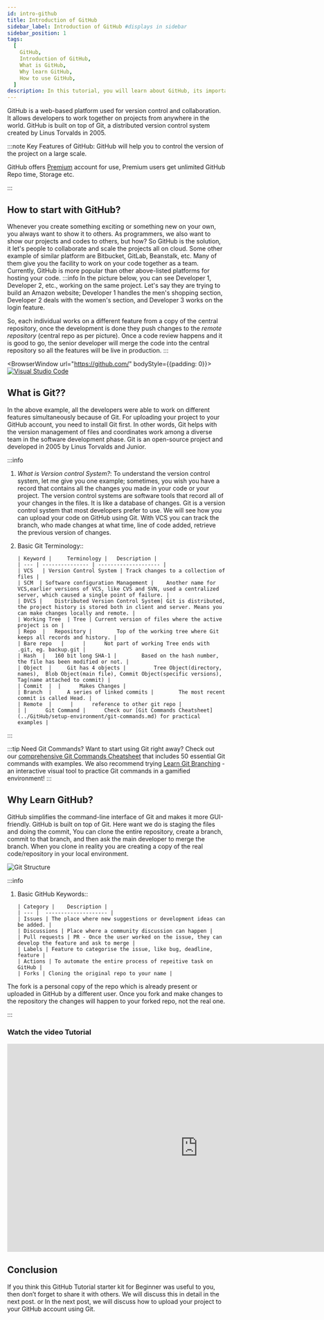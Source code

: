 ```yaml
---
id: intro-github
title: Introduction of GitHub 
sidebar_label: Introduction of GitHub #displays in sidebar
sidebar_position: 1
tags:
  [
    GitHub,
    Introduction of GitHub,
    What is GitHub,
    Why learn GitHub,
    How to use GitHub,
  ]
description: In this tutorial, you will learn about GitHub, its importance, what is GitHub from Scratch, how to use GitHub, steps to start using GitHub, and more.
---
```


GitHub is a web-based platform used for version control and collaboration. It allows developers to work together on projects from anywhere in the world. GitHub is built on top of Git, a distributed version control system created by Linus Torvalds in 2005.

:::note
Key Features of GitHub:
GitHub  will help you to control the version of the project on a large scale.

GitHub offers <a href="https://github.com/pricing">Premium</a> account for use, Premium users get unlimited GitHub Repo time, Storage etc. 

:::

## How to start with GitHub?

Whenever you create something exciting or something new on your own, you always want to show it to others. As programmers, we also want to show our projects and codes to others, but how? So GitHub is the solution, it let's people to collaborate and scale the projects all on cloud.  Some other example of similar platform are Bitbucket, GitLab, Beanstalk, etc. Many of them give you the facility to work on your code together as a team. Currently, GitHub is more popular than other above-listed platforms for hosting your code.
:::info
In the picture below, you can see Developer 1, Developer 2, etc., working on the same project. Let's say they are trying to build an Amazon website; Developer 1 handles the men's shopping section, Developer 2 deals with the women's section, and Developer 3 works on the login feature.

So, each individual works on a different feature from a copy of the central repository, once the development is done they push changes to the *remote repository* (central repo as per picture). Once a code review happens and it is good to go, the senior developer will merge the code into the central repository so all the features will be live in production.
:::

  <BrowserWindow url="https://github.com/" bodyStyle={{padding: 0}}>    
     [![Visual Studio Code](./assets/1-Introduction-to-github.png)](https://code.visualstudio.com/)
    </BrowserWindow>



## What is Git??

In the above example, all the developers were able to work on different features simultaneously because of Git. For uploading your project to your GitHub account, you need to install Git first. In other words, Git helps with the version management of files and coordinates work among a diverse team in the software development phase. Git is an open-source project and developed in 2005 by Linus Torvalds and Junior.


  
:::info
1.  *What is Version control System?*: To understand the version control system, let me give you one example; sometimes, you wish you have a record that contains all the changes you made in your code or your project. The version control systems are software tools that record all of your changes in the files. It is like a database of changes. Git is a version control system that most developers prefer to use. We will see how you can upload your code on GitHub using Git. With VCS you can track the branch, who made changes at what time, line of code added, retrieve the previous version of changes. 
2.  Basic Git Terminology::

        | Keyword | 	Terminology | 	Description |
        | --- | --------------- | -------------------- |
        | VCS   | Version Control System | Track changes to a collection of files |
        | SCM  | Software configuration Management | 	Another name for VCS,earlier versions of VCS, like CVS and SVN, used a centralized server, which caused a single point of failure. |
        | DVCS | 	Distributed Version Control System| Git is distributed, the project history is stored both in client and server. Means you can make changes locally and remote. |
        | Working Tree  | Tree | Current version of files where the active project is on |
        | Repo  | 	Repository | 		Top of the working tree where Git keeps all records and history. |
        | Bare repo   | 	 | 		Not part of working Tree ends with .git, eg. backup.git |
        | Hash  | 	160 bit long SHA-1 | 		Based on the hash number, the file has been modified or not. |
        | Object  | 	Git has 4 objects | 		Tree Object(directory, names),  Blob Object(main file), Commit Object(specific versions), Tag(name attached to commit) |
        | Commit  |  | 		Makes Changes |
        | Branch  | 	A series of linked commits | 		The most recent commit is called Head. |
        | Remote  | 	 | 		reference to other git repo |
        | | 	 Git Command | 		Check our [Git Commands Cheatsheet](../GitHub/setup-environment/git-commands.md) for practical examples |

:::

:::tip Need Git Commands?
Want to start using Git right away? Check out our [comprehensive Git Commands Cheatsheet](../GitHub/setup-environment/git-commands.md) that includes 50 essential Git commands with examples. We also recommend trying [Learn Git Branching](https://learngitbranching.js.org/) - an interactive visual tool to practice Git commands in a gamified environment!
:::

## Why Learn GitHub? 

GitHub simplifies the command-line interface of Git and makes it more GUI-friendly. GitHub is built on top of Git. Here want we do is staging the files and doing the commit, You can clone the entire repository, create a branch, commit to that branch, and then ask the main developer to merge the branch. When you clone in reality you are creating a copy of the real code/repository in your local environment.

 ![Git Structure](./assets/2-git-strucutre.png)
   
  
:::info
1.  Basic GitHub Keywords::

        | Category | 	Description |
        | --- |  -------------------- |
        | Issues | The place where new suggestions or development ideas can be added. |
        | Discussions | Place where a community discussion can happen |
        | Pull requests | PR - Once the user worked on the issue, they can develop the feature and ask to merge |
        | Labels | Feature to categorise the issue, like bug, deadline, feature |
        | Actions | To automate the entire process of repeitive task on GitHub |
        | Forks | Cloning the original repo to your name |


The fork is a personal copy of the repo which is already present or uploaded in GitHub by a different user. Once you fork and make changes to the repository the changes will happen to your forked repo, not the real one.

:::



### Watch the video Tutorial
<iframe width="880" height="480" src="https://www.youtube.com/embed/GrTV59Y84S8?list=PLrLTYhoDFx-kiuFiGQqVpYYZ56pIhUW63" title="How to start with GitHub in 2024 | Beginner&#39;s Guide" frameborder="0" allow="accelerometer; autoplay; clipboard-write; encrypted-media; gyroscope; picture-in-picture; web-share" referrerpolicy="strict-origin-when-cross-origin" allowfullscreen></iframe>



## Conclusion

If you think this GitHub Tutorial starter kit for Beginner was useful to you, then don’t forget to share it with others.  We will discuss this in detail in the next post. or In the next post, we will discuss how to upload your project to your GitHub account using Git.
